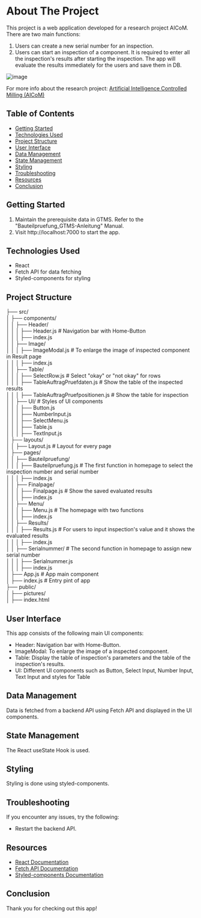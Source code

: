 # About The Project

This project is a web application developed for a research project AICoM. There are two main functions:

1. Users can create a new serial number for an inspection.
2. Users can start an inspection of a component. It is required to enter all the inspection's results after starting the inspection. The app will evaluate the results immediately for the users and save them in DB.

![image](https://github.com/kiongxiangyi/bauteilpruefung-frontend/assets/102138068/1c5a4b12-71ed-44d2-8025-6653c5dc061f)

For more info about the research project: [Artificial Intelligence Controlled Milling (AICoM)](https://lernendewerkzeugmaschine.de/)

## Table of Contents

- [Getting Started](#getting-started)
- [Technologies Used](#technologies-used)
- [Project Structure](#project-structure)
- [User Interface](#user-interface)
- [Data Management](#data-management)
- [State Management](#state-management)
- [Styling](#styling)
- [Troubleshooting](#troubleshooting)
- [Resources](#resources)
- [Conclusion](#conclusion)

## Getting Started

1. Maintain the prerequisite data in GTMS. Refer to the "Bauteilpruefung_GTMS-Anleitung" Manual.
2. Visit http://localhost:7000 to start the app.

## Technologies Used

- React
- Fetch API for data fetching
- Styled-components for styling

## Project Structure

├── src/  
│ ├── components/  
│ │ ├── Header/  
│ │ │ ├── Header.js # Navigation bar with Home-Button  
│ │ │ ├── index.js  
│ │ ├── Image/  
│ │ │ ├── ImageModal.js # To enlarge the image of inspected component in Result page  
│ │ │ ├── index.js  
│ │ ├── Table/  
│ │ │ ├── SelectRow.js # Select "okay" or "not okay" for rows  
│ │ │ ├── TableAuftragPruefdaten.js # Show the table of the inspected results  
│ │ │ ├── TableAuftragPruefpositionen.js # Show the table for inspection  
│ │ ├── UI/ # Styles of UI components  
│ │ │ ├── Button.js  
│ │ │ ├── NumberInput.js  
│ │ │ ├── SelectMenu.js  
│ │ │ ├── Table.js  
│ │ │ ├── TextInput.js  
│ ├── layouts/  
│ │ ├── Layout.js # Layout for every page  
│ ├── pages/  
│ │ ├── Bauteilpruefung/  
│ │ │ ├── Bauteilpruefung.js # The first function in homepage to select the inspection number and serial number  
│ │ │ ├── index.js  
│ │ ├── Finalpage/  
│ │ │ ├── Finalpage.js # Show the saved evaluated results  
│ │ │ ├── index.js  
│ │ ├── Menu/  
│ │ │ ├── Menu.js # The homepage with two functions  
│ │ │ ├── index.js  
│ │ ├── Results/  
│ │ │ ├── Results.js # For users to input inspection's value and it shows the evaluated results  
│ │ │ ├── index.js  
│ │ ├── Serialnummer/ # The second function in homepage to assign new serial number  
│ │ │ ├── Serialnummer.js  
│ │ │ ├── index.js  
│ ├── App.js # App main component  
│ ├── index.js # Entry pint of app  
├── public/  
│ ├── pictures/  
│ ├── index.html

## User Interface

This app consists of the following main UI components:

- Header: Navigation bar with Home-Button.
- ImageModal: To enlarge the image of a inspected component.
- Table: Display the table of inspection's parameters and the table of the inspection's results.
- UI: Different UI components such as Button, Select Input, Number Input, Text Input and styles for Table

## Data Management

Data is fetched from a backend API using Fetch API and displayed in the UI components.

## State Management

The React useState Hook is used.

## Styling

Styling is done using styled-components.

## Troubleshooting

If you encounter any issues, try the following:

- Restart the backend API.

## Resources

- [React Documentation](https://reactjs.org/docs/getting-started.html)
- [Fetch API Documentation](https://developer.mozilla.org/en-US/docs/Web/API/Fetch_API)
- [Styled-components Documentation](https://styled-components.com/docs)

## Conclusion

Thank you for checking out this app!

